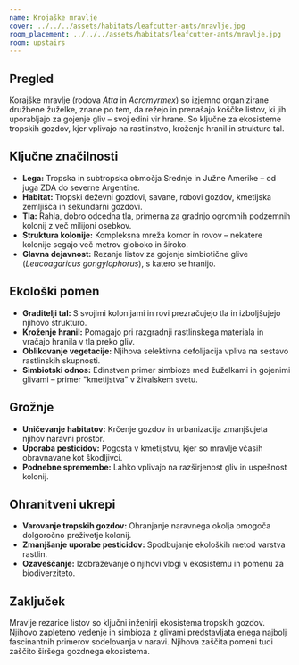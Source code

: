 ```yaml
---
name: Krojaške mravlje
cover: ../../../assets/habitats/leafcutter-ants/mravlje.jpg
room_placement: ../../../assets/habitats/leafcutter-ants/mravlje.jpg
room: upstairs
---
```

## Pregled
Korajške mravlje (rodova *Atta* in *Acromyrmex*) so izjemno organizirane družbene žuželke, znane po tem, da režejo in prenašajo koščke listov, ki jih uporabljajo za gojenje gliv – svoj edini vir hrane. So ključne za ekosisteme tropskih gozdov, kjer vplivajo na rastlinstvo, kroženje hranil in strukturo tal.

## Ključne značilnosti
- **Lega:** Tropska in subtropska območja Srednje in Južne Amerike – od juga ZDA do severne Argentine.
- **Habitat:** Tropski deževni gozdovi, savane, robovi gozdov, kmetijska zemljišča in sekundarni gozdovi.
- **Tla:** Rahla, dobro odcedna tla, primerna za gradnjo ogromnih podzemnih kolonij z več milijoni osebkov.
- **Struktura kolonije:** Kompleksna mreža komor in rovov – nekatere kolonije segajo več metrov globoko in široko.
- **Glavna dejavnost:** Rezanje listov za gojenje simbiotične glive (*Leucoagaricus gongylophorus*), s katero se hranijo.

## Ekološki pomen
- **Graditelji tal:** S svojimi kolonijami in rovi prezračujejo tla in izboljšujejo njihovo strukturo.
- **Kroženje hranil:** Pomagajo pri razgradnji rastlinskega materiala in vračajo hranila v tla preko gliv.
- **Oblikovanje vegetacije:** Njihova selektivna defolijacija vpliva na sestavo rastlinskih skupnosti.
- **Simbiotski odnos:** Edinstven primer simbioze med žuželkami in gojenimi glivami – primer "kmetijstva" v živalskem svetu.

## Grožnje
- **Uničevanje habitatov:** Krčenje gozdov in urbanizacija zmanjšujeta njihov naravni prostor.
- **Uporaba pesticidov:** Pogosta v kmetijstvu, kjer so mravlje včasih obravnavane kot škodljivci.
- **Podnebne spremembe:** Lahko vplivajo na razširjenost gliv in uspešnost kolonij.

## Ohranitveni ukrepi
- **Varovanje tropskih gozdov:** Ohranjanje naravnega okolja omogoča dolgoročno preživetje kolonij.
- **Zmanjšanje uporabe pesticidov:** Spodbujanje ekoloških metod varstva rastlin.
- **Ozaveščanje:** Izobraževanje o njihovi vlogi v ekosistemu in pomenu za biodiverziteto.

## Zaključek
Mravlje rezarice listov so ključni inženirji ekosistema tropskih gozdov. Njihovo zapleteno vedenje in simbioza z glivami predstavljata enega najbolj fascinantnih primerov sodelovanja v naravi. Njihova zaščita pomeni tudi zaščito širšega gozdnega ekosistema.
